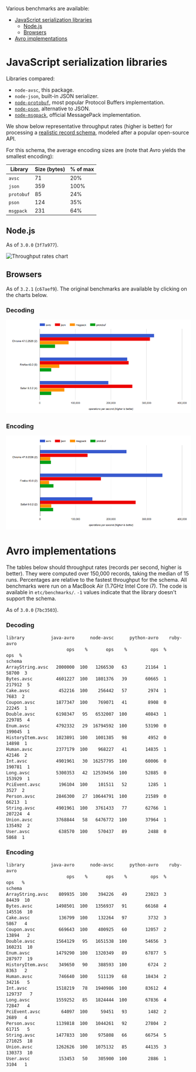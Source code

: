 Various benchmarks are available:

+ [JavaScript serialization libraries](#javascript-serialization-libraries)
  + [Node.js](#nodejs)
  + [Browsers](#browsers)
+ [Avro implementations](#avro-implementations)


# JavaScript serialization libraries

Libraries compared:

+ `node-avsc`, this package.
+ `node-json`, built-in JSON serializer.
+ [`node-protobuf`](https://www.npmjs.com/package/protobufjs), most popular
  Protocol Buffers implementation.
+ [`node-pson`](https://www.npmjs.com/package/pson), alternative to JSON.
+ [`node-msgpack`](https://www.npmjs.com/package/msgpack-lite), official
  MessagePack implementation.

We show below representative throughput rates (higher is better) for processing
a [realistic record schema][coupon-schema], modeled after a popular open-source
API.

For this schema, the average encoding sizes are (note that Avro yields the
smallest encoding):

Library | Size (bytes) | % of max
------- | ------------ | --------
`avsc` | 71 | 20%
`json` | 359 | 100%
`protobuf` | 85 | 24%
`pson` | 124 | 35%
`msgpack` | 231 | 64%


## Node.js

As of `3.0.0` (`3f7a977`).

![Throughput rates chart](https://raw.githubusercontent.com/mtth/avsc/master/etc/benchmarks/javascript/results/png/coupons-throughput-2172789.png)


## Browsers

As of `3.2.1` (`c67aef9`). The original benchmarks are available by clicking on
the charts below.

### Decoding

[![Decode browser chart](img/coupon-decode-3.2.1.png)](http://jsperf.com/avsc-decode-coupon/2)

### Encoding

[![Encode browser chart](img/coupon-encode-3.2.1.png)](http://jsperf.com/avsc-encode-coupon/2)


# Avro implementations

The tables below should throughput rates (records per second, higher is
better). They were computed over 150,000 records, taking the median of 15 runs.
Percentages are relative to the fastest throughput for the schema. All
benchmarks were run on a MacBook Air (1.7GHz Intel Core i7). The code is
available in `etc/benchmarks/`. `-1` values indicate that the library doesn't
support the schema.

As of `3.0.0` (`7bc3503`).

### Decoding

```
library          java-avro      node-avsc      python-avro    ruby-avro
                       ops    %       ops    %         ops  %       ops  %
schema
ArrayString.avsc   2000000  100   1266530   63       21164  1     58700  3
Bytes.avsc         4601227  100   1801376   39       60665  1    217912  5
Cake.avsc           452216  100    256442   57        2974  1      7683  2
Coupon.avsc        1877347  100    769071   41        8908  0     22245  1
Double.avsc        6198347   95   6532007  100       40843  1    229785  4
Enum.avsc          4792332   29  16794592  100       53190  0    199045  1
HistoryItem.avsc   1023891  100   1001385   98        4952  0     14898  1
Human.avsc         2377179  100    968227   41       14835  1     42146  2
Int.avsc           4901961   30  16257795  100       60006  0    190781  1
Long.avsc          5300353   42  12539456  100       52885  0    153929  1
PciEvent.avsc       196104  100    101511   52        1285  1      3527  2
Person.avsc        2846300   27  10644791  100       21589  0     66213  1
String.avsc        4901961  100   3761433   77       62766  1    207224  4
Union.avsc         3768844   58   6476772  100       37964  1    135492  2
User.avsc           638570  100    570437   89        2488  0      5868  1
```

### Encoding

```
library          java-avro      node-avsc      python-avro    ruby-avro
                       ops    %       ops    %         ops  %       ops   %
schema
ArrayString.avsc    809935  100    394226   49       23023  3     84439  10
Bytes.avsc         1498501  100   1356937   91       66168  4    145516  10
Cake.avsc           136799  100    132264   97        3732  3      5867   4
Coupon.avsc         669643  100    400925   60       12057  2     13894   2
Double.avsc        1564129   95   1651538  100       54656  3    160231  10
Enum.avsc          1479290  100   1320349   89       67877  5    287977  19
HistoryItem.avsc    349650   90    388593  100        6724  2      8363   2
Human.avsc          746640  100    511139   68       18434  2     34216   5
Int.avsc           1518219   78   1940986  100       83612  4    129737   7
Long.avsc          1559252   85   1824444  100       67836  4     72847   4
PciEvent.avsc        64097  100     59451   93        1482  2      2689   4
Person.avsc        1139818  100   1044261   92       27804  2     61715   5
String.avsc        1477833  100    975808   66       66754  5    271025  18
Union.avsc         1262626  100   1075132   85       44135  3    130373  10
User.avsc           153453   50    305900  100        2886  1      3104   1
```

[coupon-schema]: https://raw.githubusercontent.com/mtth/avsc/master/etc/schemas/Coupon.avsc
